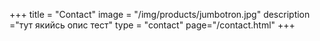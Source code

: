 +++
title = "Contact"
image = "/img/products/jumbotron.jpg"
description ="тут якийсь опис тест"
type = "contact"
page="/contact.html"
+++
